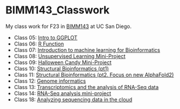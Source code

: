 # BIMM143_Classwork
My class work for F23 in [BIMM143](https://bioboot.github.io/bimm143_F23/) at UC San Diego.

- Class 05: [Intro to GGPLOT](https://github.com/jesus-e-calderon/BIMM143_GITHUB/blob/main/class05/Class5.md)
- Class 06: [R Function](https://github.com/jesus-e-calderon/BIMM143_GITHUB/blob/main/Class%2006/Class6inlab.md)
- Class 07: [Introduction to machine learning for Bioinformatics](https://github.com/jesus-e-calderon/BIMM143_GITHUB/blob/main/Class%2007/inlabclass07%20copy.md)
- Class 08: [Unsupervised Learning Mini-Project](https://github.com/jesus-e-calderon/BIMM143_GITHUB/blob/main/Class%2008/INLAB-CLASS08.pdf)
- Class 09: [Halloween Candy Mini-Project](https://github.com/jesus-e-calderon/BIMM143_GITHUB/blob/main/Class%2009%20Mini%20Project/Class09MiniProject.pdf)
- Class 10: [Structural Bioinformatics (pt1)](https://github.com/jesus-e-calderon/BIMM143_GITHUB/blob/main/Class%2010/InClass10StructuralBioinformatics.pdf)
- Class 11: [Structural Bioinformatics (pt2. Focus on new AlphaFold2)](https://github.com/jesus-e-calderon/BIMM143_GITHUB/blob/main/Class%2011/Class11INCLASS.pdf)
- Class 12: [Genome informatics](https://github.com/jesus-e-calderon/BIMM143_GITHUB/blob/main/Class%2012/JESUSwk2_homework.pdf)
- Class 13: [Transcriptomics and the analysis of RNA-Seq data](https://github.com/jesus-e-calderon/BIMM143_GITHUB/blob/main/Class%2013/INLABCLASS13.pdf)
- Class 14: [RNA-Seq analysis mini-project](https://github.com/jesus-e-calderon/BIMM143_GITHUB/blob/main/Class%2014/InLABClass14.pdf)
- Class 18: [Analyzing sequencing data in the cloud](https://github.com/jesus-e-calderon/BIMM143_GITHUB/blob/main/class18/Class18code.pdf)
